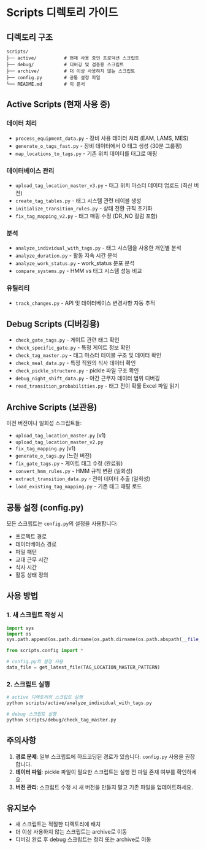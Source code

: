 # Scripts 디렉토리 가이드

## 디렉토리 구조

```
scripts/
├── active/          # 현재 사용 중인 프로덕션 스크립트
├── debug/           # 디버깅 및 검증용 스크립트
├── archive/         # 더 이상 사용하지 않는 스크립트
├── config.py        # 공통 설정 파일
└── README.md        # 이 문서
```

## Active Scripts (현재 사용 중)

### 데이터 처리
- `process_equipment_data.py` - 장비 사용 데이터 처리 (EAM, LAMS, MES)
- `generate_o_tags_fast.py` - 장비 데이터에서 O 태그 생성 (30분 그룹핑)
- `map_locations_to_tags.py` - 기존 위치 데이터를 태그로 매핑

### 데이터베이스 관리
- `upload_tag_location_master_v3.py` - 태그 위치 마스터 데이터 업로드 (최신 버전)
- `create_tag_tables.py` - 태그 시스템 관련 테이블 생성
- `initialize_transition_rules.py` - 상태 전환 규칙 초기화
- `fix_tag_mapping_v2.py` - 태그 매핑 수정 (DR_NO 컬럼 포함)

### 분석
- `analyze_individual_with_tags.py` - 태그 시스템을 사용한 개인별 분석
- `analyze_duration.py` - 활동 지속 시간 분석
- `analyze_work_status.py` - work_status 분포 분석
- `compare_systems.py` - HMM vs 태그 시스템 성능 비교

### 유틸리티
- `track_changes.py` - API 및 데이터베이스 변경사항 자동 추적

## Debug Scripts (디버깅용)

- `check_gate_tags.py` - 게이트 관련 태그 확인
- `check_specific_gate.py` - 특정 게이트 정보 확인
- `check_tag_master.py` - 태그 마스터 테이블 구조 및 데이터 확인
- `check_meal_data.py` - 특정 직원의 식사 데이터 확인
- `check_pickle_structure.py` - pickle 파일 구조 확인
- `debug_night_shift_data.py` - 야간 근무자 데이터 범위 디버깅
- `read_transition_probabilities.py` - 태그 전이 확률 Excel 파일 읽기

## Archive Scripts (보관용)

이전 버전이나 일회성 스크립트들:
- `upload_tag_location_master.py` (v1)
- `upload_tag_location_master_v2.py`
- `fix_tag_mapping.py` (v1)
- `generate_o_tags.py` (느린 버전)
- `fix_gate_tags.py` - 게이트 태그 수정 (완료됨)
- `convert_hmm_rules.py` - HMM 규칙 변환 (일회성)
- `extract_transition_data.py` - 전이 데이터 추출 (일회성)
- `load_existing_tag_mapping.py` - 기존 태그 매핑 로드

## 공통 설정 (config.py)

모든 스크립트는 `config.py`의 설정을 사용합니다:
- 프로젝트 경로
- 데이터베이스 경로
- 파일 패턴
- 교대 근무 시간
- 식사 시간
- 활동 상태 정의

## 사용 방법

### 1. 새 스크립트 작성 시
```python
import sys
import os
sys.path.append(os.path.dirname(os.path.dirname(os.path.abspath(__file__))))

from scripts.config import *

# config.py의 설정 사용
data_file = get_latest_file(TAG_LOCATION_MASTER_PATTERN)
```

### 2. 스크립트 실행
```bash
# active 디렉토리의 스크립트 실행
python scripts/active/analyze_individual_with_tags.py

# debug 스크립트 실행
python scripts/debug/check_tag_master.py
```

## 주의사항

1. **경로 문제**: 일부 스크립트에 하드코딩된 경로가 있습니다. `config.py` 사용을 권장합니다.
2. **데이터 파일**: pickle 파일이 필요한 스크립트는 실행 전 파일 존재 여부를 확인하세요.
3. **버전 관리**: 스크립트 수정 시 새 버전을 만들지 말고 기존 파일을 업데이트하세요.

## 유지보수

- 새 스크립트는 적절한 디렉토리에 배치
- 더 이상 사용하지 않는 스크립트는 archive로 이동
- 디버깅 완료 후 debug 스크립트는 정리 또는 archive로 이동